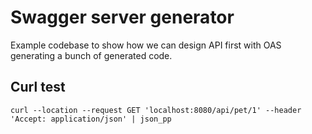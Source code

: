 # Swagger server generator

Example codebase to show how we can design API first with OAS generating a bunch of generated code.

## Curl test


`curl --location --request GET 'localhost:8080/api/pet/1' --header 'Accept: application/json' | json_pp`


